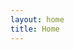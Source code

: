 ```yaml
---
layout: home
title: Home
---
```


<!-- <div>
    {% for post in site.posts %}
        <a href="{{ post.url }}">{{ post.title }}</a><br />
        <small>{{ post.date | date: "%d %B %Y" }}</small>
        <p>{{ post.excerpt }}</p>
    {% endfor %}
</div> -->
